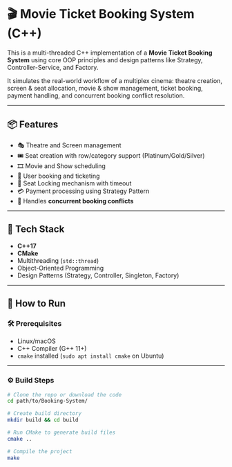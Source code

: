 # 🎬 Movie Ticket Booking System (C++)

This is a multi-threaded C++ implementation of a **Movie Ticket Booking System** using core OOP principles and design patterns like Strategy, Controller-Service, and Factory.

It simulates the real-world workflow of a multiplex cinema: theatre creation, screen & seat allocation, movie & show management, ticket booking, payment handling, and concurrent booking conflict resolution.

---

## 📦 Features

- 🎭 Theatre and Screen management
- 🎟️ Seat creation with row/category support (Platinum/Gold/Silver)
- 🎞️ Movie and Show scheduling
- 👥 User booking and ticketing
- 🔐 Seat Locking mechanism with timeout
- 💳 Payment processing using Strategy Pattern
- 🔄 Handles **concurrent booking conflicts**

---

## 🧱 Tech Stack

- **C++17**
- **CMake**
- Multithreading (`std::thread`)
- Object-Oriented Programming
- Design Patterns (Strategy, Controller, Singleton, Factory)

---

## 🚀 How to Run

### 🛠️ Prerequisites
- Linux/macOS
- C++ Compiler (G++ 11+)
- `cmake` installed (`sudo apt install cmake` on Ubuntu)

---

### ⚙️ Build Steps

```bash
# Clone the repo or download the code
cd path/to/Booking-System/

# Create build directory
mkdir build && cd build

# Run CMake to generate build files
cmake ..

# Compile the project
make
